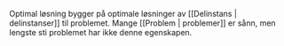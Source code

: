 Optimal løsning bygger på optimale løsninger av [[Delinstans | delinstanser]]
til problemet. Mange [[Problem | problemer]] er sånn, men lengste sti
problemet har ikke denne egenskapen.